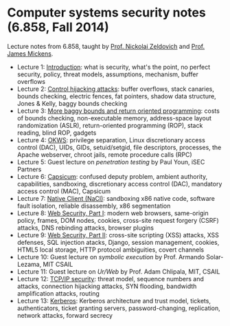 Computer systems security notes (6.858, Fall 2014)
==================================================

Lecture notes from 6.858, taught by [Prof. Nickolai Zeldovich](http://people.csail.mit.edu/nickolai/) and [Prof. James Mickens](http://research.microsoft.com/en-us/people/mickens/).

 * Lecture 1: [Introduction](l01-intro.html): what is security, what's the point, no perfect security, policy, threat models, assumptions, mechanism, buffer overflows
 * Lecture 2: [Control hijacking attacks](l02-baggy.html): buffer overflows, stack canaries, bounds checking, electric fences, fat pointers, shadow data structure, Jones & Kelly, baggy bounds checking
 * Lecture 3: [More baggy bounds and return oriented programming](l03-brop.html): costs of bounds checking, non-executable memory, address-space layout randomization (ASLR), return-oriented programming (ROP), stack reading, blind ROP, gadgets
 * Lecture 4: [OKWS](l04-okws.html): privilege separation, Linux discretionary access control (DAC), UIDs, GIDs, setuid/setgid, file descriptors, processes, the Apache webserver, chroot jails, remote procedure calls (RPC)
 * Lecture 5: Guest lecture on _penetration testing_ by Paul Youn, iSEC Partners
 * Lecture 6: [Capsicum](l06-capsicum.html): confused deputy problem, ambient authority, capabilities, sandboxing, discretionary access control (DAC), mandatory access control (MAC), Capsicum
 * Lecture 7: [Native Client (NaCl)](l07-nacl.html): sandboxing x86 native code, software fault isolation, reliable disassembly, x86 segmentation
 * Lecture 8: [Web Security, Part I](l08-web-security.html): modern web browsers, same-origin policy, frames, DOM nodes, cookies, cross-site request forgery (CSRF) attacks, DNS rebinding attacks, browser plugins
 * Lecture 9: [Web Security, Part II](l09-web-defenses.html): cross-site scripting (XSS) attacks, XSS defenses, SQL injection atacks, Django, session management, cookies, HTML5 local storage, HTTP protocol ambiguities, covert channels
 * Lecture 10: Guest lecture on _symbolic execution_ by Prof. Armando Solar-Lezama, MIT CSAIL
 * Lecture 11: Guest lecture on _Ur/Web_ by Prof. Adam Chlipala, MIT, CSAIL
 * Lecture 12: [TCP/IP security](l12-tcpip.html): threat model, sequence numbers and attacks, connection hijacking attacks, SYN flooding, bandwidth amplification attacks, routing
 * Lecture 13: [Kerberos](l13-kerberos.html): Kerberos architecture and trust model, tickets, authenticators, ticket granting servers, password-changing, replication, network attacks, forward secrecy
